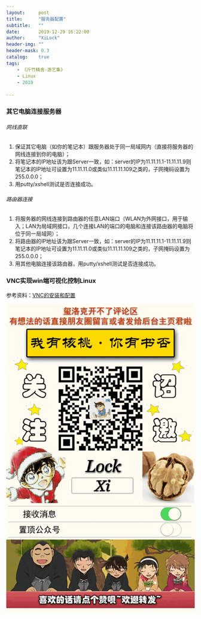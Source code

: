```yaml
---
layout:     post
title:      "服务器配置"
subtitle:   ""
date:       2019-12-29 16:22:00
author:     "XiLock"
header-img: ""
header-mask: 0.3
catalog:    true
tags:
    - 《斤竹精舍·游艺集》
    - Linux
    - 2019

---
```

  

### 其它电脑连接服务器

###### 网线直联
1. 保证其它电脑（如你的笔记本）跟服务器处于同一局域网内（直接将服务器的网线连接到你的电脑）；
1. 将笔记本的IP地址该为跟Server一致，如：server的IP为11.11.11.1-11.11.11.9则笔记本的IP地址可设置为11.11.11.0或类似11.11.11.109之类的，子网掩码设置为255.0.0.0；
1. 用putty/xshell测试是否连接成功。

###### 路由器连接
1. 将服务器的网线连接到路由器的任意LAN端口（WLAN为外网接口，用于输入；LAN为局域网接口，几个连接LAN的端口的电脑和连接该路由器的电脑将位于同一局域网）；
1. 将路由器的IP地址该为跟Server一致，如：server的IP为11.11.11.1-11.11.11.9则笔记本的IP地址可设置为11.11.11.0或类似11.11.11.109之类的，子网掩码设置为255.0.0.0；
1. 用其他电脑连接该路由器，用putty/xshell测试是否连接成功。

### VNC实现win端可视化控制Linux

参考资料：[VNC的安装和配置](https://www.cnblogs.com/jyzhao/p/5615448.html)  


![](/img/wc-tail.GIF)
